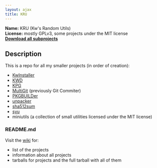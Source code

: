 ```yaml
---
layout: ajax
title: KRU
---
```

**Name:** KRU (Kw's Random Utils)  
**License:** mostly GPLv3, some projects under the MIT license  
**[Download all subprojects][1]**

## Description

This is a repo for all my smaller projects (in order of creation):

* [KwInstaller][2]
* [KWD][3]
* [KPG][4]
* [MultiGit][5] (previously Git Commiter)
* [PKGBUILDer][6]
* [unpacker][7]
* [sha512sum][8]
* [syu][9]
* miniutils (a collection of small utilities licensed under the MIT license)

### README.md

Visit the [wiki][10] for:

*   list of the projects
*   information about all projects
*   tarballs for projects and the full tarball with all of them

 [1]: https://github.com/Kwpolska/kru/tarball/master "Download"
 [2]: http://kwpolska.co.cc/projects/kru/kwinstaller/ "KwInstaller"
 [3]: http://kwpolska.co.cc/projects/kru/kwd/ "KWD"
 [4]: http://kwpolska.co.cc/projects/kru/kpg/ "KPG"
 [5]: http://kwpolska.co.cc/projects/kru/multigit/ "MultiGit"
 [6]: http://kwpolska.co.cc/projects/kru/pkgbuilder/ "PKGBUILDer"
 [7]: http://kwpolska.co.cc/projects/kru/unpacker/ "unpacker"
 [8]: http://kwpolska.co.cc/projects/kru/sha512sum/ "sha512sum"
 [9]: http://kwpolska.co.cc/projects/kru/syu/ "syu"
 [10]: https://github.com/Kwpolska/kru/wiki "KRU Wiki"
